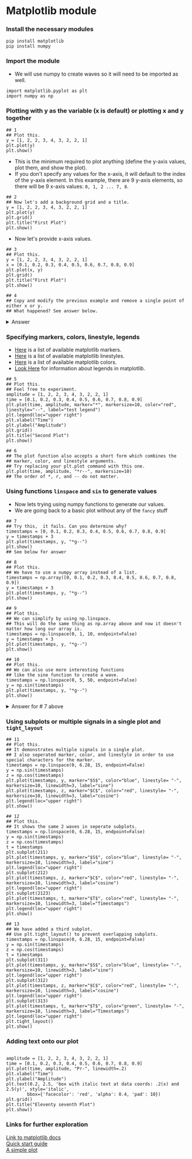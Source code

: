 # Matplotlib module

### Install the necessary modules
`pip install matplotlib`  
`pip install numpy`

### Import the module

- We will use numpy to create waves so it will need to be imported as well.

```python3
import matplotlib.pyplot as plt
import numpy as np
```
### Plotting with y as the variable (x is default) or plotting x and y together

```python3
## 1
## Plot this.
y = [1, 2, 2, 3, 4, 3, 2, 2, 1]
plt.plot(y)
plt.show()
```
- This is the minimum required to plot anything (define the y-axis values, plot them, and show the plot).
- If you don't specify any values for the x-axis, it will default to the index of the y-axis element. In this example, there are 9 y-axis elements, so there will be 9 x-axis values: `0, 1, 2 ... 7, 8`.

```python3
## 2
## Now let's add a background grid and a title.
y = [1, 2, 2, 3, 4, 3, 2, 2, 1]
plt.plot(y)
plt.grid()
plt.title("First Plot")
plt.show()
```

- Now let's provide x-axis values.

```python3
## 3
## Plot this.
y = [1, 2, 2, 3, 4, 3, 2, 2, 1]
x = [0.1, 0.2, 0.3, 0.4, 0.5, 0.6, 0.7, 0.8, 0.9]
plt.plot(x, y)
plt.grid()
plt.title("First Plot")
plt.show()

## 4
## Copy and modify the previous example and remove a single point of either x or y.
## What happened? See answer below.
```
<details><summary>Answer</summary>

- You should have gotten an error similar to this:  
  `ValueError: x and y must have same first dimension, but have shapes (9,) and (8,).`
  
- This means that the length of the lists `x` and `y` must be the same.
</details>

### Specifying markers, colors, linestyle, legends 

- [Here](https://matplotlib.org/stable/api/markers_api.html) is a list of available matplotlib markers.
- [Here](https://matplotlib.org/stable/gallery/lines_bars_and_markers/linestyles.html) is a list of available matplotlib linestyles.
- [Here](https://matplotlib.org/stable/gallery/color/named_colors.html) is a list of available matplotlib colors.
- [Look Here](https://matplotlib.org/stable/api/_as_gen/matplotlib.pyplot.legend.html) for information about legends in matplotlib.

```python3
## 5
## Plot this.
## Feel free to experiment.
amplitude = [1, 2, 2, 3, 4, 3, 2, 2, 1]
time = [0.1, 0.2, 0.3, 0.4, 0.5, 0.6, 0.7, 0.8, 0.9]
plt.plot(time, amplitude, marker="*", markersize=10, color="red", linestyle="--", label="test legend")
plt.legend(loc="upper right")
plt.xlabel("Time")
plt.ylabel("Amplitude")
plt.grid()
plt.title("Second Plot")
plt.show()

## 6
## The plot function also accepts a short form which combines the
## marker, color, and linestyle arguments.
## Try replacing your plt.plot command with this one.
plt.plot(time, amplitude, "*r--", markersize=10)
## The order of *, r, and -- do not matter.
```

### Using functions `linspace` and `sin` to generate values

- Now lets trying using numpy functions to generate our values.
- We are going back to a basic plot without any of the `fancy` stuff

```python3
## 7
## Try this,  it fails. Can you determine why?
timestamps = [0, 0.1, 0.2, 0.3, 0.4, 0.5, 0.6, 0.7, 0.8, 0.9]
y = timestamps + 3
plt.plot(timestamps, y, "*g--")
plt.show()
## See below for answer

## 8
## Plot this.
## We have to use a numpy array instead of a list.
timestamps = np.array([0, 0.1, 0.2, 0.3, 0.4, 0.5, 0.6, 0.7, 0.8, 0.9])
y = timestamps + 3
plt.plot(timestamps, y, "*g--")
plt.show()

## 9
## Plot this.
## We can simplify by using np.linspace.
## This will do the same thing as np.array above and now it doesn't matter how long our array is.
timestamps = np.linspace(0, 1, 10, endpoint=False)
y = timestamps + 3
plt.plot(timestamps, y, "*g--")
plt.show()

## 10
## Plot this.
## We can also use more interesting functions
## like the sine function to create a wave.
timestamps = np.linspace(0, 5, 50, endpoint=False)
y = np.sin(timestamps)
plt.plot(timestamps, y, "*g--")
plt.show()
```
<details><summary>Answer for # 7 above</summary>
  
Because python does not interpret the + as addition to each element of the timestamps list

</details>

### Using subplots or multiple signals in a single plot and `tight_layout`

```python3
## 11
## Plot this.
## It demonstrates multiple signals in a single plot.
## I also seperated marker, color, and linestyle in order to use special characters for the marker.
timestamps = np.linspace(0, 6.28, 15, endpoint=False)
y = np.sin(timestamps)
z = np.cos(timestamps)
plt.plot(timestamps, y, marker="$S$", color="blue", linestyle= "-", markersize=10, linewidth=3, label="sine")
plt.plot(timestamps, z, marker="$C$", color="red", linestyle= "-", markersize=10, linewidth=3, label="cosine")
plt.legend(loc="upper right")
plt.show()

## 12
## Plot this.
## It shows the same 2 waves in seperate subplots.
timestamps = np.linspace(0, 6.28, 15, endpoint=False)
y = np.sin(timestamps)
z = np.cos(timestamps)
t = timestamps
plt.subplot(211)
plt.plot(timestamps, y, marker="$S$", color="blue", linestyle= "-", markersize=10, linewidth=3, label="sine")
plt.legend(loc="upper right")
plt.subplot(212)
plt.plot(timestamps, z, marker="$C$", color="red", linestyle= "-", markersize=10, linewidth=3, label="cosine")
plt.legend(loc="upper right")
plt.subplot(2123)
plt.plot(timestamps, t, marker="$T$", color="red", linestyle= "-", markersize=10, linewidth=3, label="Timestamps")
plt.legend(loc="upper right")
plt.show()

## 13
## We have added a third subplot.
## Use plt.tight_layout() to prevent overlapping subplots.
timestamps = np.linspace(0, 6.28, 15, endpoint=False)
y = np.sin(timestamps)
z = np.cos(timestamps)
t = timestamps
plt.subplot(311)
plt.plot(timestamps, y, marker="$S$", color="blue", linestyle= "-", markersize=10, linewidth=3, label="sine")
plt.legend(loc="upper right")
plt.subplot(312)
plt.plot(timestamps, z, marker="$C$", color="red", linestyle= "-", markersize=10, linewidth=3, label="cosine")
plt.legend(loc="upper right")
plt.subplot(313)
plt.plot(timestamps, t, marker="$T$", color="green", linestyle= "-", markersize=10, linewidth=3, label="Timestamps")
plt.legend(loc="upper right")
plt.tight_layout()
plt.show()

```
### Adding text onto our plot

```python3

amplitude = [1, 2, 2, 3, 4, 3, 2, 2, 1]
time = [0.1, 0.2, 0.3, 0.4, 0.5, 0.6, 0.7, 0.8, 0.9]
plt.plot(time, amplitude, "Pr-", linewidth=.2)
plt.xlabel("Time")
plt.ylabel("Amplitude")
plt.text(0.2, 2.5, 'box with italic text at data coords: .2(x) and 2.5(y)', style='italic',
        bbox={'facecolor': 'red', 'alpha': 0.4, 'pad': 10})
plt.grid()
plt.title("Eleventy seventh Plot")
plt.show()
```

### Links for further exploration

[Link to matplotlib docs](https://matplotlib.org/stable/api/matplotlib_configuration_api.html#)  
[Quick start guide](https://matplotlib.org/stable/tutorials/introductory/quick_start.html)  
[A simple plot](https://matplotlib.org/stable/gallery/lines_bars_and_markers/simple_plot.html)
